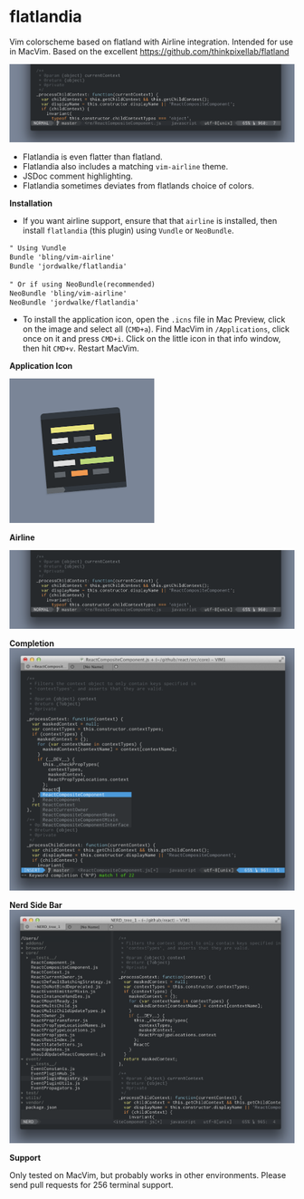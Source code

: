 flatlandia
==========

Vim colorscheme based on flatland with Airline integration. Intended for use in MacVim. Based on the excellent https://github.com/thinkpixellab/flatland


<img src="./images/flatlandia_airline.png" />


- Flatlandia is even flatter than flatland.
- Flatlandia also includes a matching `vim-airline` theme.
- JSDoc comment highlighting.
- Flatlandia sometimes deviates from flatlands choice of colors.

**Installation**

- If you want airline support, ensure that that `airline` is installed, then install `flatlandia` (this plugin) using `Vundle` or `NeoBundle`.


```vim
" Using Vundle
Bundle 'bling/vim-airline'
Bundle 'jordwalke/flatlandia'

" Or if using NeoBundle(recommended)
NeoBundle 'bling/vim-airline'
NeoBundle 'jordwalke/flatlandia'
```

- To install the application icon, open the `.icns` file in Mac Preview, click on the image and select all (`CMD+a`). Find MacVim in `/Applications`, click once on it and press `CMD+i`. Click on the little icon in that info window, then hit `CMD+v`. Restart MacVim.


**Application Icon**

<img src="./images/ApplicationIconScreenshot.png" width=256 height=255/>

**Airline**

<img src="./images/flatlandia_airline.png" />

**Completion**
<img src="./images/flatlandia_completion.png" />

**Nerd Side Bar**
<img src="./images/flatlandia_nerd.png" />

**Support**


Only tested on MacVim, but probably works in other environments. Please send pull requests for 256 terminal support.
